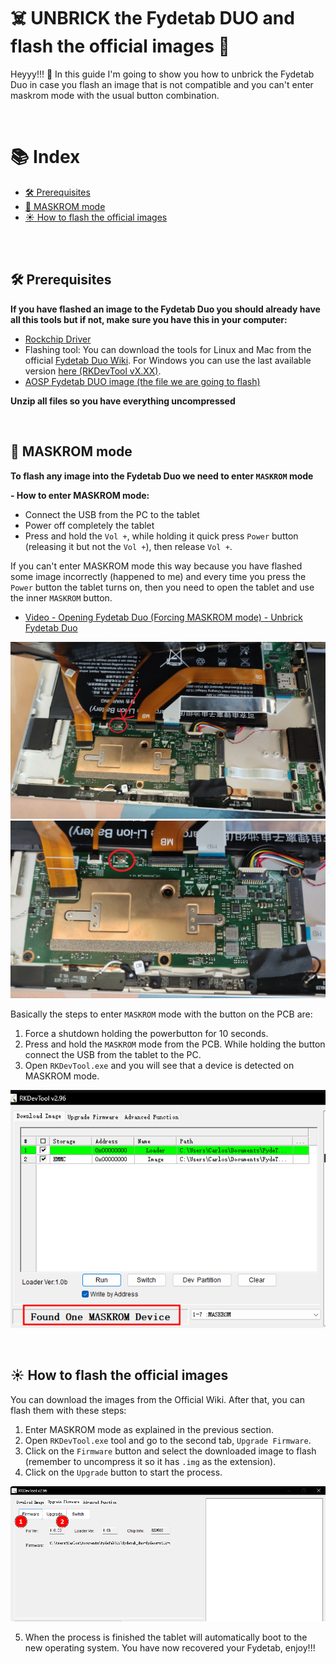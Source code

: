 # ☠️ UNBRICK the Fydetab DUO and flash the official images 🚀

Heyyy!!! 👋 In this guide I'm going to show you how to unbrick the Fydetab Duo in case you flash an image that is not compatible and you can't enter maskrom mode with the usual button combination. 

<br>

# 📚 Index
* [🛠️ Prerequisites](#prerequisites)
* [👹 MASKROM mode](#maskrom)
* [☀️ How to flash the official images](#flashing_images)


<br>
<br>

## 🛠️ Prerequisites <a name=prerequisites></a>

**If you have flashed an image to the Fydetab Duo you should already have all this tools but if not,  make sure you have this in your computer:**

- [Rockchip Driver](https://dl.radxa.com/tools/windows/DriverAssitant_v5.0.zip)
- Flashing tool: You can download the tools for Linux and Mac from the official [Fydetab Duo Wiki](https://wiki.fydetabduo.com/flashing_the_fydetab_duo#utilising-the-image-flash-tool-provided-by-rockchip). For Windows you can use the last available version [here (RKDevTool vX.XX)](https://docs.radxa.com/en/rock5/rock5b/low-level-dev/rkdevtool). 
- [AOSP Fydetab DUO image (the file we are going to flash)](https://wiki.fydetabduo.com/os-release-board/aosp)

**Unzip all files so you have everything uncompressed**



<br>

## 👹 MASKROM mode <a name=maskrom></a>

**To flash any image into the Fydetab Duo we need to enter `MASKROM` mode**


**- How to enter MASKROM mode:**

- Connect the USB from the PC to the tablet
- Power off completely the tablet
- Press and hold the `Vol +`, while holding it quick press `Power` button (releasing it but not the `Vol +`), then release `Vol +`. 



If you can't enter MASKROM mode this way because you have flashed some image incorrectly (happened to me) and every time you press the `Power` button the tablet turns on, then you need to open the tablet and use the inner `MASKROM` button.

- [Video - Opening Fydetab Duo (Forcing MASKROM mode) - Unbrick Fydetab Duo](https://youtu.be/FPHwv__BagI)

![](/Images/General/brick/device_opened1.jpg)
![](/Images/General/brick/device_opened2.jpg)

Basically the steps to enter `MASKROM` mode with the button on the PCB are: 

1. Force a shutdown holding the powerbutton for 10 seconds. 
2. Press and hold the `MASKROM` mode from the PCB. While holding the button connect the USB from the tablet to the PC. 
3. Open `RKDevTool.exe` and you will see that a device is detected on MASKROM mode. 

![](/Images/General/brick/flash_tool_screenshot.png)



<br>

## ☀️ How to flash the official images <a name=flashing_images></a>

You can download the images from the Official Wiki. After that, you can flash them with these steps: 

1. Enter MASKROM mode as explained in the previous section. 
2. Open `RKDevTool.exe` tool and go to the second tab, `Upgrade Firmware`. 
3. Click on the `Firmware` button and select the downloaded image to flash (remember to  uncompress it so it has `.img` as the extension).
4. Click on the `Upgrade` button to start the process. 

![](/Images/General/brick/flashing_images.png)

5. When the process is finished the tablet will automatically boot to the new operating system. You have now recovered your Fydetab, enjoy!!!